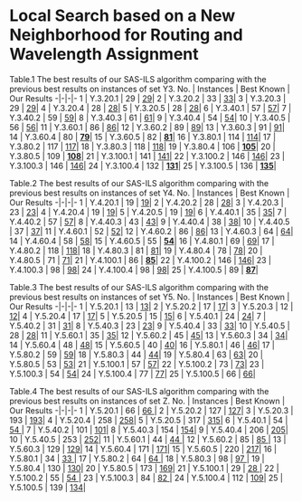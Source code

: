 # Local Search based on a New Neighborhood for Routing and Wavelength Assignment

Table.1 The best results of our SAS-ILS algorithm comparing with the previous best results on instances of set Y3.
  No. |      Instances      |  Best Known |  Our Results
-|-|-|-
  1   |  Y.3.20.1           |    29       |  [29](https://github.com/yuanFang1/RoutingAndWavelengthAssignment/blob/master/Result/Y.3.20_seed%3D1.json)|
  2   |  Y.3.20.2           |    33       |  [33](https://github.com/yuanFang1/RoutingAndWavelengthAssignment/blob/master/Result/Y.3.20_seed%3D2.json)|
  3   |  Y.3.20.3           |    29       |  [29](https://github.com/yuanFang1/RoutingAndWavelengthAssignment/blob/master/Result/Y.3.20_seed%3D3.json)|
  4   |  Y.3.20.4           |    28       |  [28](https://github.com/yuanFang1/RoutingAndWavelengthAssignment/blob/master/Result/Y.3.20_seed%3D4.json)|
  5   |  Y.3.20.5           |    28       |  [28](https://github.com/yuanFang1/RoutingAndWavelengthAssignment/blob/master/Result/Y.3.20_seed%3D5.json)|
  6   |  Y.3.40.1           |    57       |  [57](https://github.com/yuanFang1/RoutingAndWavelengthAssignment/blob/master/Result/Y.3.40_seed%3D1.json)|
  7   |  Y.3.40.2           |    59       |  [59](https://github.com/yuanFang1/RoutingAndWavelengthAssignment/blob/master/Result/Y.3.40_seed%3D2.json)|
  8   |  Y.3.40.3           |    61       |  [61](https://github.com/yuanFang1/RoutingAndWavelengthAssignment/blob/master/Result/Y.3.40_seed%3D3.json)|
  9   |  Y.3.40.4           |    54       |  [54](https://github.com/yuanFang1/RoutingAndWavelengthAssignment/blob/master/Result/Y.3.40_seed%3D4.json)|
  10   |  Y.3.40.5           |    56       |  [56](https://github.com/yuanFang1/RoutingAndWavelengthAssignment/blob/master/Result/Y.3.40_seed%3D5.json)|
  11   |  Y.3.60.1           |    86       |  [86](https://github.com/yuanFang1/RoutingAndWavelengthAssignment/blob/master/Result/Y.3.60_seed%3D1.json)|
  12   |  Y.3.60.2           |    89       |  [89](https://github.com/yuanFang1/RoutingAndWavelengthAssignment/blob/master/Result/Y.3.60_seed%3D2.json)|
  13   |  Y.3.60.3           |    91       |  [91](https://github.com/yuanFang1/RoutingAndWavelengthAssignment/blob/master/Result/Y.3.60_seed%3D3.json)|
  14   |  Y.3.60.4           |    80       |  [**79**](https://github.com/yuanFang1/RoutingAndWavelengthAssignment/blob/master/Result/Y.3.60_seed%3D4.json)|
  15   |  Y.3.60.5           |    82       |  [**81**](https://github.com/yuanFang1/RoutingAndWavelengthAssignment/blob/master/Result/Y.3.60_seed%3D5.json)|
  16   |  Y.3.80.1           |    114       |  [114](https://github.com/yuanFang1/RoutingAndWavelengthAssignment/blob/master/Result/Y.3.80_seed%3D1.json)|
  17   |  Y.3.80.2           |    117       |  [117](https://github.com/yuanFang1/RoutingAndWavelengthAssignment/blob/master/Result/Y.3.80_seed%3D2.json)|
  18   |  Y.3.80.3           |    118       |  [118](https://github.com/yuanFang1/RoutingAndWavelengthAssignment/blob/master/Result/Y.3.80_seed%3D3.json)|
  19   |  Y.3.80.4           |    106       |  [**105**](https://github.com/yuanFang1/RoutingAndWavelengthAssignment/blob/master/Result/Y.3.80_seed%3D4.json)|
  20   |  Y.3.80.5           |    109       |  [**108**](https://github.com/yuanFang1/RoutingAndWavelengthAssignment/blob/master/Result/Y.3.80_seed%3D5.json)|
  21   |  Y.3.100.1           |    141       |  [141](https://github.com/yuanFang1/RoutingAndWavelengthAssignment/blob/master/Result/Y.3.100_seed%3D1.json)|
  22   |  Y.3.100.2           |    146       |  [146](https://github.com/yuanFang1/RoutingAndWavelengthAssignment/blob/master/Result/Y.3.100_seed%3D2.json)|
  23   |  Y.3.100.3           |    146       |  [146](https://github.com/yuanFang1/RoutingAndWavelengthAssignment/blob/master/Result/Y.3.100_seed%3D3.json)|
  24   |  Y.3.100.4           |    132       |  [**131**](https://github.com/yuanFang1/RoutingAndWavelengthAssignment/blob/master/Result/Y.3.100_seed%3D4.json)|
  25   |  Y.3.100.5           |    136       |  [**135**](https://github.com/yuanFang1/RoutingAndWavelengthAssignment/blob/master/Result/Y.3.100_seed%3D5.json)|
  
  
  Table.2 The best results of our SAS-ILS algorithm comparing with the previous best results on instances of set Y4.
  No. |      Instances      |  Best Known |  Our Results
-|-|-|-
  1   |  Y.4.20.1           |    19       |  [19](https://github.com/yuanFang1/RoutingAndWavelengthAssignment/blob/master/Result/Y.4.20_seed%3D1.json)|
  2   |  Y.4.20.2           |    28       |  [28](https://github.com/yuanFang1/RoutingAndWavelengthAssignment/blob/master/Result/Y.4.20_seed%3D2.json)|
  3   |  Y.4.20.3           |    23       |  [23](https://github.com/yuanFang1/RoutingAndWavelengthAssignment/blob/master/Result/Y.4.20_seed%3D3.json)|
  4   |  Y.4.20.4           |    19       |  [19](https://github.com/yuanFang1/RoutingAndWavelengthAssignment/blob/master/Result/Y.4.20_seed%3D4.json)|
  5   |  Y.4.20.5           |    19       |  [19](https://github.com/yuanFang1/RoutingAndWavelengthAssignment/blob/master/Result/Y.4.20_seed%3D5.json)|
  6   |  Y.4.40.1           |    35       |  [35](https://github.com/yuanFang1/RoutingAndWavelengthAssignment/blob/master/Result/Y.4.40_seed%3D1.json)|
  7   |  Y.4.40.2           |    57       |  [57](https://github.com/yuanFang1/RoutingAndWavelengthAssignment/blob/master/Result/Y.4.40_seed%3D2.json)|
  8   |  Y.4.40.3           |    43       |  [43](https://github.com/yuanFang1/RoutingAndWavelengthAssignment/blob/master/Result/Y.4.40_seed%3D3.json)|
  9   |  Y.4.40.4           |    38       |  [38](https://github.com/yuanFang1/RoutingAndWavelengthAssignment/blob/master/Result/Y.4.40_seed%3D4.json)|
  10   |  Y.4.40.5           |    37       |  [37](https://github.com/yuanFang1/RoutingAndWavelengthAssignment/blob/master/Result/Y.4.40_seed%3D5.json)|
  11   |  Y.4.60.1           |    52       |  [52](https://github.com/yuanFang1/RoutingAndWavelengthAssignment/blob/master/Result/Y.4.60_seed%3D1.json)|
  12   |  Y.4.60.2           |    86       |  [86](https://github.com/yuanFang1/RoutingAndWavelengthAssignment/blob/master/Result/Y.4.60_seed%3D2.json)|
  13   |  Y.4.60.3           |    64       |  [64](https://github.com/yuanFang1/RoutingAndWavelengthAssignment/blob/master/Result/Y.4.60_seed%3D3.json)|
  14   |  Y.4.60.4           |    58       |  [58](https://github.com/yuanFang1/RoutingAndWavelengthAssignment/blob/master/Result/Y.4.60_seed%3D4.json)|
  15   |  Y.4.60.5           |    55       |  [**54**](https://github.com/yuanFang1/RoutingAndWavelengthAssignment/blob/master/Result/Y.4.60_seed%3D5.json)|
  16   |  Y.4.80.1           |    69       |  [69](https://github.com/yuanFang1/RoutingAndWavelengthAssignment/blob/master/Result/Y.4.80_seed%3D1.json)|
  17   |  Y.4.80.2           |    118       |  [118](https://github.com/yuanFang1/RoutingAndWavelengthAssignment/blob/master/Result/Y.4.80_seed%3D2.json)|
  18   |  Y.4.80.3           |    81       |  [81](https://github.com/yuanFang1/RoutingAndWavelengthAssignment/blob/master/Result/Y.4.80_seed%3D3.json)|
  19   |  Y.4.80.4           |    78       |  [78](https://github.com/yuanFang1/RoutingAndWavelengthAssignment/blob/master/Result/Y.4.80_seed%3D4.json)|
  20   |  Y.4.80.5           |    71       |  [71](https://github.com/yuanFang1/RoutingAndWavelengthAssignment/blob/master/Result/Y.4.80_seed%3D5.json)|
  21   |  Y.4.100.1           |    86       |  [**85**](https://github.com/yuanFang1/RoutingAndWavelengthAssignment/blob/master/Result/Y.4.100_seed%3D1.json)|
  22   |  Y.4.100.2           |    146       |  [146](https://github.com/yuanFang1/RoutingAndWavelengthAssignment/blob/master/Result/Y.4.100_seed%3D2.json)|
  23   |  Y.4.100.3           |    98       |  [98](https://github.com/yuanFang1/RoutingAndWavelengthAssignment/blob/master/Result/Y.4.100_seed%3D3.json)|
  24   |  Y.4.100.4           |    98       |  [98](https://github.com/yuanFang1/RoutingAndWavelengthAssignment/blob/master/Result/Y.4.100_seed%3D4.json)|
  25   |  Y.4.100.5           |    89       |  [**87**](https://github.com/yuanFang1/RoutingAndWavelengthAssignment/blob/master/Result/Y.4.100_seed%3D5.json)|
  
  Table.3 The best results of our SAS-ILS algorithm comparing with the previous best results on instances of set Y5.
  No. |      Instances      |  Best Known |  Our Results
-|-|-|-
  1   |  Y.5.20.1           |    13       |  [13](https://github.com/yuanFang1/RoutingAndWavelengthAssignment/blob/master/Result/Y.5.20_seed%3D1.json)|
  2   |  Y.5.20.2           |    17       |  [17](https://github.com/yuanFang1/RoutingAndWavelengthAssignment/blob/master/Result/Y.5.20_seed%3D2.json)|
  3   |  Y.5.20.3           |    12       |  [12](https://github.com/yuanFang1/RoutingAndWavelengthAssignment/blob/master/Result/Y.5.20_seed%3D3.json)|
  4   |  Y.5.20.4           |    17       |  [17](https://github.com/yuanFang1/RoutingAndWavelengthAssignment/blob/master/Result/Y.5.20_seed%3D4.json)|
  5   |  Y.5.20.5           |    15       |  [15](https://github.com/yuanFang1/RoutingAndWavelengthAssignment/blob/master/Result/Y.5.20_seed%3D5.json)|
  6   |  Y.5.40.1           |    24       |  [24](https://github.com/yuanFang1/RoutingAndWavelengthAssignment/blob/master/Result/Y.5.40_seed%3D1.json)|
  7   |  Y.5.40.2           |    31       |  [31](https://github.com/yuanFang1/RoutingAndWavelengthAssignment/blob/master/Result/Y.5.40_seed%3D2.json)|
  8   |  Y.5.40.3           |    23       |  [23](https://github.com/yuanFang1/RoutingAndWavelengthAssignment/blob/master/Result/Y.5.40_seed%3D3.json)|
  9   |  Y.5.40.4           |    33       |  [33](https://github.com/yuanFang1/RoutingAndWavelengthAssignment/blob/master/Result/Y.5.40_seed%3D4.json)|
  10   |  Y.5.40.5           |    28       |  [28](https://github.com/yuanFang1/RoutingAndWavelengthAssignment/blob/master/Result/Y.5.40_seed%3D5.json)|
  11   |  Y.5.60.1           |    35       |  [35](https://github.com/yuanFang1/RoutingAndWavelengthAssignment/blob/master/Result/Y.5.60_seed%3D1.json)|
  12   |  Y.5.60.2           |    45       |  [45](https://github.com/yuanFang1/RoutingAndWavelengthAssignment/blob/master/Result/Y.5.60_seed%3D2.json)|
  13   |  Y.5.60.3           |    34       |  [34](https://github.com/yuanFang1/RoutingAndWavelengthAssignment/blob/master/Result/Y.5.60_seed%3D3.json)|
  14   |  Y.5.60.4           |    48       |  [48](https://github.com/yuanFang1/RoutingAndWavelengthAssignment/blob/master/Result/Y.5.60_seed%3D4.json)|
  15   |  Y.5.60.5           |    40       |  [40](https://github.com/yuanFang1/RoutingAndWavelengthAssignment/blob/master/Result/Y.5.60_seed%3D5.json)|
  16   |  Y.5.80.1           |    46       |  [46](https://github.com/yuanFang1/RoutingAndWavelengthAssignment/blob/master/Result/Y.5.80_seed%3D1.json)|
  17   |  Y.5.80.2           |    59       |  [59](https://github.com/yuanFang1/RoutingAndWavelengthAssignment/blob/master/Result/Y.5.80_seed%3D2.json)|
  18   |  Y.5.80.3           |    44       |  [44](https://github.com/yuanFang1/RoutingAndWavelengthAssignment/blob/master/Result/Y.5.80_seed%3D3.json)|
  19   |  Y.5.80.4           |    63       |  [63](https://github.com/yuanFang1/RoutingAndWavelengthAssignment/blob/master/Result/Y.5.80_seed%3D4.json)|
  20   |  Y.5.80.5           |    53       |  [53](https://github.com/yuanFang1/RoutingAndWavelengthAssignment/blob/master/Result/Y.5.80_seed%3D5.json)|
  21   |  Y.5.100.1           |    57       |  [57](https://github.com/yuanFang1/RoutingAndWavelengthAssignment/blob/master/Result/Y.5.100_seed%3D1.json)|
  22   |  Y.5.100.2           |    73       |  [73](https://github.com/yuanFang1/RoutingAndWavelengthAssignment/blob/master/Result/Y.5.100_seed%3D2.json)|
  23   |  Y.5.100.3           |    54       |  [54](https://github.com/yuanFang1/RoutingAndWavelengthAssignment/blob/master/Result/Y.5.100_seed%3D3.json)|
  24   |  Y.5.100.4           |    77       |  [77](https://github.com/yuanFang1/RoutingAndWavelengthAssignment/blob/master/Result/Y.5.100_seed%3D4.json)|
  25   |  Y.5.100.5           |    66       |  [66](https://github.com/yuanFang1/RoutingAndWavelengthAssignment/blob/master/Result/Y.5.100_seed%3D5.json)|
  
  
  Table.4 The best results of our SAS-ILS algorithm comparing with the previous best results on instances of set Z.
  No. |      Instances      |  Best Known |  Our Results
-|-|-|-
  1   |  Y.5.20.1           |    66       |  [66 ](https://github.com/yuanFang1/RoutingAndWavelengthAssignment/blob/master/Result/Z.4x25.20.json)|
  2   |  Y.5.20.2           |    127       |  [127](https://github.com/yuanFang1/RoutingAndWavelengthAssignment/blob/master/Result/Z.4x25.40.json)|
  3   |  Y.5.20.3           |    193       |  [193](https://github.com/yuanFang1/RoutingAndWavelengthAssignment/blob/master/Result/Z.4x25.60.json)|
  4   |  Y.5.20.4           |    258       |  [258](https://github.com/yuanFang1/RoutingAndWavelengthAssignment/blob/master/Result/Z.4x25.80.json)|
  5   |  Y.5.20.5           |    317       |  [315](https://github.com/yuanFang1/RoutingAndWavelengthAssignment/blob/master/Result/Z.4x25.100.json)|
  6   |  Y.5.40.1           |    54       |  [54 ](https://github.com/yuanFang1/RoutingAndWavelengthAssignment/blob/master/Result/Z.5x20.20.json)|
  7   |  Y.5.40.2           |    101       |  [101](https://github.com/yuanFang1/RoutingAndWavelengthAssignment/blob/master/Result/Z.5x20.40.json)|
  8   |  Y.5.40.3           |    154       |  [154](https://github.com/yuanFang1/RoutingAndWavelengthAssignment/blob/master/Result/Z.5x20.60.json)|
  9   |  Y.5.40.4           |    206       |  [205](https://github.com/yuanFang1/RoutingAndWavelengthAssignment/blob/master/Result/Z.5x20.80.json)|
 10   |  Y.5.40.5           |    253       |  [252](https://github.com/yuanFang1/RoutingAndWavelengthAssignment/blob/master/Result/Z.5x20.100.json)|
 11   |  Y.5.60.1           |    44       |  [44 ](https://github.com/yuanFang1/RoutingAndWavelengthAssignment/blob/master/Result/Z.6x17.20.json)|
 12   |  Y.5.60.2           |    85       |  [85 ](https://github.com/yuanFang1/RoutingAndWavelengthAssignment/blob/master/Result/Z.6x17.40.json)|
 13   |  Y.5.60.3           |    129       |  [129](https://github.com/yuanFang1/RoutingAndWavelengthAssignment/blob/master/Result/Z.6x17.60.json)|
 14   |  Y.5.60.4           |    171       |  [171](https://github.com/yuanFang1/RoutingAndWavelengthAssignment/blob/master/Result/Z.6x17.80.json)|
 15   |  Y.5.60.5           |    220       |  [217](https://github.com/yuanFang1/RoutingAndWavelengthAssignment/blob/master/Result/Z.6x17.100.json)|
 16   |  Y.5.80.1           |    34       |  [33 ](https://github.com/yuanFang1/RoutingAndWavelengthAssignment/blob/master/Result/Z.8x13.20.json)|
 17   |  Y.5.80.2           |    64       |  [64 ](https://github.com/yuanFang1/RoutingAndWavelengthAssignment/blob/master/Result/Z.8x13.40.json)|
 18   |  Y.5.80.3           |    98       |  [97 ](https://github.com/yuanFang1/RoutingAndWavelengthAssignment/blob/master/Result/Z.8x13.60.json)|
 19   |  Y.5.80.4           |    130       |  [130](https://github.com/yuanFang1/RoutingAndWavelengthAssignment/blob/master/Result/Z.8x13.80.json)|
 20   |  Y.5.80.5           |    173       |  [169](https://github.com/yuanFang1/RoutingAndWavelengthAssignment/blob/master/Result/Z.8x13.100.json)|
 21   |  Y.5.100.1          |    29       |  [28 ](https://github.com/yuanFang1/RoutingAndWavelengthAssignment/blob/master/Result/Z.10x10.20.json)|
 22   |  Y.5.100.2          |    55       |  [54 ](https://github.com/yuanFang1/RoutingAndWavelengthAssignment/blob/master/Result/Z.10x10.40.json)|
 23   |  Y.5.100.3          |    84       |  [82 ](https://github.com/yuanFang1/RoutingAndWavelengthAssignment/blob/master/Result/Z.10x10.60.json)|
 24   |  Y.5.100.4          |    112       |  [109](https://github.com/yuanFang1/RoutingAndWavelengthAssignment/blob/master/Result/Z.10x10.80.json)|
 25   |  Y.5.100.5          |    139       |  [134](https://github.com/yuanFang1/RoutingAndWavelengthAssignment/blob/master/Result/Z.10x10.100.json)|
